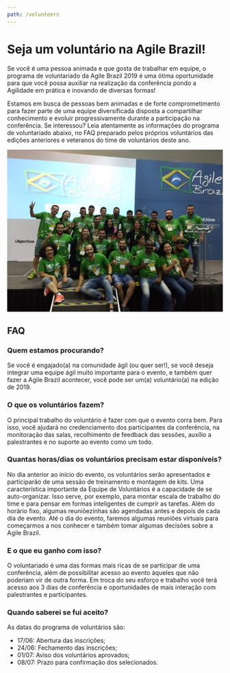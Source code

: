 ```yaml
---
path: /volunteers
---
```


# Seja um voluntário na Agile Brazil!

Se você é uma pessoa animada e que gosta de trabalhar em equipe, o programa de voluntariado da Agile Brazil 2019 é uma ótima oportunidade para que você possa auxiliar na realização da conferência pondo a Agilidade em prática e inovando de diversas formas!

Estamos em busca de pessoas bem animadas e de forte comprometimento para fazer parte de uma equipe diversificada disposta a compartilhar conhecimento e evoluir progressivamente durante a participação na conferência. Se interessou? Leia atentamente as informações do programa de voluntariado abaixo, no FAQ preparado pelos próprios voluntários das edições anteriores e veteranos do time de voluntários deste ano.

![Voluntários](/2019/img/volunteers.png)

## FAQ

### Quem estamos procurando?

Se você é engajado(a) na comunidade ágil (ou quer ser!), se você deseja integrar uma equipe ágil muito importante para o evento, e também quer fazer a Agile Brazil acontecer, você pode ser um(a) voluntário(a) na edição de 2019.

### O que os voluntários fazem?

O principal trabalho do voluntário é fazer com que o evento corra bem. Para isso, você ajudará no credenciamento dos participantes da conferência, na monitoração das salas, recolhimento de feedback das sessões, auxílio a palestrantes e no suporte ao evento como um todo.

### Quantas horas/dias os voluntários precisam estar disponíveis?

No dia anterior ao início do evento, os voluntários serão apresentados e participarão de uma sessão de treinamento e montagem de kits. Uma característica importante da Equipe de Voluntários é a capacidade de se auto-organizar. Isso serve, por exemplo, para montar escala de trabalho do time e para pensar em formas inteligentes de cumprir as tarefas. Além do horário fixo, algumas reuniõezinhas são agendadas antes e depois de cada dia de evento. Até o dia do evento, faremos algumas reuniões virtuais para começarmos a nos conhecer e também tomar algumas decisões sobre a Agile Brazil.

### E o que eu ganho com isso?

O voluntariado é uma das formas mais ricas de se participar de uma conferência, além de possibilitar acesso ao evento àqueles que não poderiam vir de outra forma. Em troca do seu esforço e trabalho você terá acesso aos 3 dias de conferência e oportunidades de mais interação com palestrantes e participantes.

### Quando saberei se fui aceito?

As datas do programa de voluntários são:

- 17/06: Abertura das inscrições;
- 24/06: Fechamento das inscrições;
- 01/07: Aviso dos voluntários aprovados;
- 08/07: Prazo para confirmação dos selecionados.
